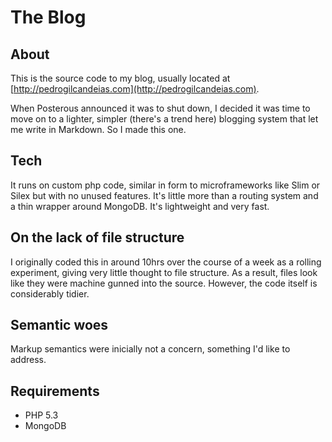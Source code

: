 # The Blog


## About

This is the source code to my blog, usually located at [http://pedrogilcandeias.com](http://pedrogilcandeias.com).

When Posterous announced it was to shut down, I decided it was time to move on to a lighter, simpler (there's a trend here) blogging system that let me write in Markdown. So I made this one.


## Tech

It runs on custom php code, similar in form to microframeworks like Slim or Silex but with no unused features. It's little more than a routing system and a thin wrapper around MongoDB. It's lightweight and very fast.


## On the lack of file structure

I originally coded this in around 10hrs over the course of a week as a rolling experiment, giving very little thought to file structure. As a result, files look like they were machine gunned into the source. However, the code itself is considerably tidier.


## Semantic woes

Markup semantics were inicially not a concern, something I'd like to address.


## Requirements

* PHP 5.3
* MongoDB
